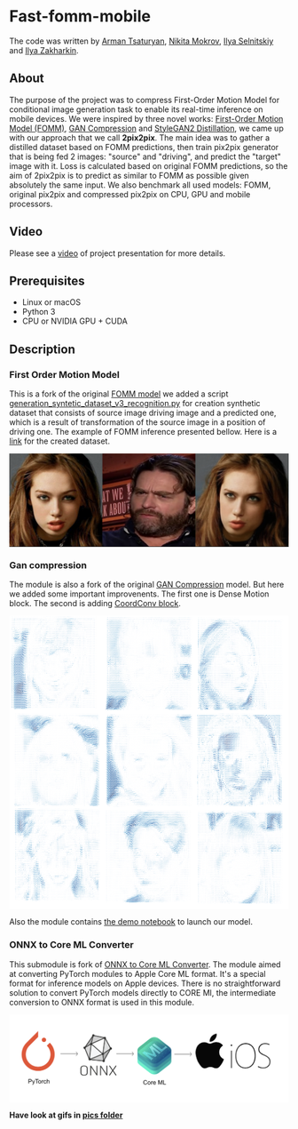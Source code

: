 # Fast-fomm-mobile

The code was written by [Arman Tsaturyan](https://github.com/Arxtage), [Nikita Mokrov](https://github.com/Tismoney), [Ilya Selnitskiy](https://github.com/Silya-1) and [Ilya Zakharkin](https://github.com/izaharkin).

## About

The purpose of the project was to compress First-Order Motion Model for conditional image generation task to enable its real-time inference on mobile devices. We were inspired by three novel works: [First-Order Motion Model (FOMM)](https://papers.nips.cc/paper/8935-first-order-motion-model-for-image-animation), [GAN Compression](https://arxiv.org/abs/2003.08936)  and [StyleGAN2 Distillation](https://arxiv.org/abs/2003.03581), we came up with our approach that we call **2pix2pix**. The main idea was to gather a distilled dataset based on FOMM predictions, then train pix2pix  generator that is being fed 2 images: "source" and "driving", and predict the "target" image with it. Loss is calculated based on original FOMM predictions, so the aim of 2pix2pix is to predict as similar to FOMM as possible given absolutely the same input. We also benchmark all used models: FOMM, original pix2pix and compressed pix2pix on CPU, GPU and mobile processors. 

## Video

Please see a [video](https://www.youtube.com/watch?v=2hjGJ2D_66Q) of project presentation for more details.

## Prerequisites

- Linux or macOS
- Python 3
- CPU or NVIDIA GPU + CUDA 

## Description

### First Order Motion Model 

This is a fork of the original [FOMM model](https://github.com/AliaksandrSiarohin/first-order-model) we added a script [generation_syntetic_dataset_v3_recognition.py](generation_syntetic_dataset_v3_recognition.py) for creation synthetic dataset that consists of source image driving image and a predicted one, which is a result of transformation of the source image in a position of driving one. The example of FOMM inference presented bellow. Here is a [link](https://drive.google.com/drive/u/1/folders/1gZce8unaCcQBKu9OFKOiPRAo_itAPEmH) for the created dataset.

<p align="center">
<img src='pics/FOMM_triplet.png' align="center" width=750> 
</p>

### Gan compression

The module is also a fork of the original [GAN Compression](https://github.com/mit-han-lab/gan-compression) model. But here we added some important improvenents. The first one is Dense Motion block. The second is adding [CoordConv block](https://arxiv.org/abs/1807.03247). 

<p align="center">
<img src='pics/motion.png' align="center" width=750> 
</p>

Also the module contains [the demo notebook](https://github.com/Tismoney/gan-compression/blob/master/2pix2pix.ipynb) to launch our model.

### ONNX to Core ML Converter

This submodule is fork of [ONNX to Core ML Converter](https://github.com/onnx/onnx-coreml). The module aimed at converting PyTorch modules to Apple Core ML format. It's a special format for inference models on Apple devices. There is no straightforward solution to convert PyTorch models directly to CORE Ml, the intermediate conversion to ONNX format is used in this module.

<p align="center">
<img src='pics/coreml.png' align="center" width=750> 
</p>

 **Have look at gifs in [pics folder](https://github.com/Silya-1/fast-fomm-mobile/tree/master/pics)**
